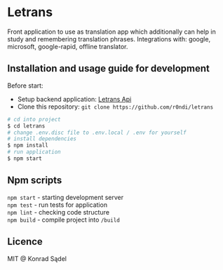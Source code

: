 # Letrans

Front application to use as translation app which additionally can help in study and remembering translation phrases.
Integrations with: google, microsoft, google-rapid, offline translator. 

## Installation and usage guide for development

Before start: 
- Setup backend application: [Letrans Api](https://gitlab.com/letrans-r0ndi/letrans-api)
- Clone this repository: `git clone https://github.com/r0ndi/letrans`

```sh
# cd into project
$ cd letrans
# change .env.disc file to .env.local / .env for yourself
# install dependencies
$ npm install
# run application
$ npm start
```

## Npm scripts

`npm start` - starting development server\
`npm test` - run tests for application\
`npm lint` - checking code structure\
`npm build` - compile project into `/build`

## Licence

MIT @ Konrad Sądel
